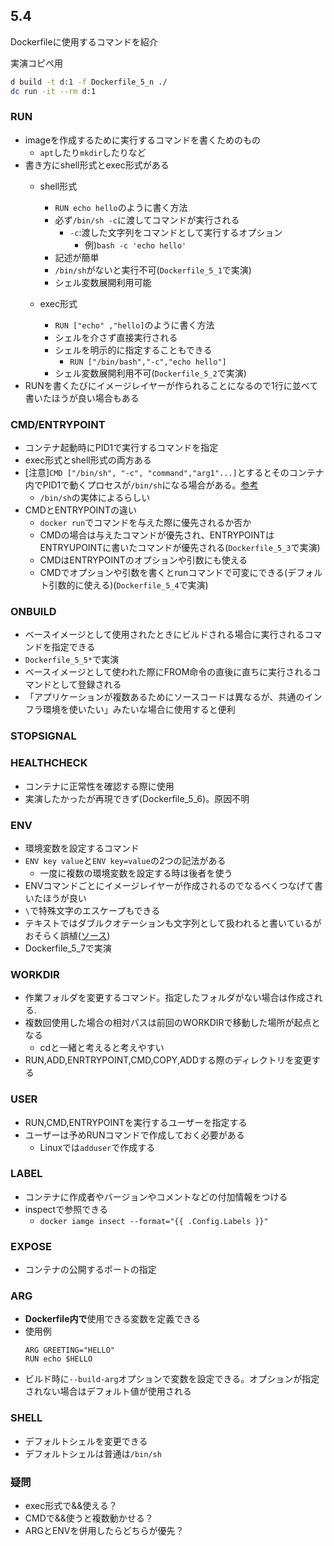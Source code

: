 
## 5.4
Dockerfileに使用するコマンドを紹介

実演コピペ用
```sh
d build -t d:1 -f Dockerfile_5_n ./
dc run -it --rm d:1
```
### RUN
- imageを作成するために実行するコマンドを書くためのもの
  - `apt`したり`mkdir`したりなど
- 書き方にshell形式とexec形式がある
  - shell形式
    - `RUN echo hello`のように書く方法
    - 必ず`/bin/sh -c`に渡してコマンドが実行される
      - `-c`:渡した文字列をコマンドとして実行するオプション
        - 例)`bash -c 'echo hello'`
    - 記述が簡単
    - `/bin/sh`がないと実行不可(`Dockerfile_5_1`で実演)
    - シェル変数展開利用可能

  - exec形式
    - `RUN ["echo" ,"hello]`のように書く方法
    - シェルを介さず直接実行される
    - シェルを明示的に指定することもできる
      - `RUN ["/bin/bash","-c","echo hello"]`
    - シェル変数展開利用不可(`Dockerfile_5_2`で実演)
- RUNを書くたびにイメージレイヤーが作られることになるので1行に並べて書いたほうが良い場合もある

### CMD/ENTRYPOINT
- コンテナ起動時にPID1で実行するコマンドを指定
- exec形式とshell形式の両方ある
- [注意]`CMD ["/bin/sh", "-c", "command","arg1"...]`とするとそのコンテナ内でPID1で動くプロセスが`/bin/sh`になる場合がある。[参考](https://www.creationline.com/lab/39662#:~:text=%E3%81%93%E3%81%AE%E3%82%88%E3%81%86%E3%81%AB%E3%80%81ENTRYPOINT%E5%91%BD%E4%BB%A4%E3%81%A7%E6%8C%87%E5%AE%9A%E3%81%97%E3%81%9F%E3%80%8Cping%208.8.8.8%E3%80%8D%E3%81%A7%E3%81%AF%E3%81%AA%E3%81%8F%E3%80%81%E3%80%8C/bin/sh%E3%80%8D%E3%81%8CPID%201%E3%81%A8%E3%81%AA%E3%81%A3%E3%81%A6%E3%81%84%E3%81%BE%E3%81%99%E3%80%82%E3%82%B3%E3%83%B3%E3%83%86%E3%83%8A%E3%81%AB%E4%BD%95%E3%82%89%E3%81%8B%E3%81%AE%E3%82%B7%E3%82%B0%E3%83%8A%E3%83%AB%E3%82%92%E9%80%81%E4%BF%A1%E3%81%97%E3%81%9F%E5%A0%B4%E5%90%88%E3%80%81ping%E3%81%AB%E3%82%B7%E3%82%B0%E3%83%8A%E3%83%AB%E3%82%92%E9%80%81%E4%BF%A1%E3%81%97%E3%81%9F%E3%81%A4%E3%82%82%E3%82%8A%E3%81%8C%E5%AE%9F%E9%9A%9B%E3%81%AB%E5%8F%97%E3%81%91%E5%8F%96%E3%82%8B%E3%81%AE%E3%81%AF/bin/sh%E3%81%A8%E3%81%AA%E3%82%8A%E3%80%81%E6%84%8F%E5%9B%B3%E3%81%97%E3%81%9F%E5%8B%95%E4%BD%9C%E3%81%A8%E3%81%AA%E3%82%89%E3%81%AA%E3%81%84%E5%A0%B4%E5%90%88%E3%81%8C%E3%81%82%E3%82%8A%E3%81%BE%E3%81%99%E3%80%82)
  - `/bin/sh`の実体によるらしい
- CMDとENTRYPOINTの違い
  - `docker run`でコマンドを与えた際に優先されるか否か
  - CMDの場合は与えたコマンドが優先され、ENTRYPOINTはENTRYUPOINTに書いたコマンドが優先される(`Dockerfile_5_3`で実演)
  - CMDはENTRYPOINTのオプションや引数にも使える
  - CMDでオプションや引数を書くとrunコマンドで可変にできる(デフォルト引数的に使える)(`Dockerfile_5_4`で実演)

### ONBUILD
- ベースイメージとして使用されたときにビルドされる場合に実行されるコマンドを指定できる
- `Dockerfile_5_5*`で実演
- ベースイメージとして使われた際にFROM命令の直後に直ちに実行されるコマンドとして登録される
- 「アプリケーションが複数あるためにソースコードは異なるが、共通のインフラ環境を使いたい」みたいな場合に使用すると便利

### STOPSIGNAL

### HEALTHCHECK
- コンテナに正常性を確認する際に使用
- 実演したかったが再現できず(Dockerfile_5_6)。原因不明

### ENV
- 環境変数を設定するコマンド
- `ENV key value`と`ENV key=value`の2つの記法がある
  - 一度に複数の環境変数を設定する時は後者を使う
- ENVコマンドごとにイメージレイヤーが作成されるのでなるべくつなげて書いたほうが良い
- `\`で特殊文字のエスケープもできる
- テキストではダブルクオテーションも文字列として扱われると書いているがおそらく誤植([ソース](https://docs.docker.jp/engine/reference/builder.html#:~:text=%E5%BC%95%E7%94%A8%E7%AC%A6%E3%81%AF%E3%82%A8%E3%82%B9%E3%82%B1%E3%83%BC%E3%83%97%E3%81%97%E3%81%AA%E3%81%91%E3%82%8C%E3%81%B0%E5%89%8A%E9%99%A4%E3%81%95%E3%82%8C%E3%81%BE%E3%81%99%E3%80%82))
- Dockerfile_5_7で実演

### WORKDIR
- 作業フォルダを変更するコマンド。指定したフォルダがない場合は作成される.
- 複数回使用した場合の相対パスは前回のWORKDIRで移動した場所が起点となる
  - cdと一緒と考えると考えやすい
- RUN,ADD,ENRTRYPOINT,CMD,COPY,ADDする際のディレクトリを変更する

### USER
- RUN,CMD,ENTRYPOINTを実行するユーザーを指定する
- ユーザーは予めRUNコマンドで作成しておく必要がある
  - Linuxでは`adduser`で作成する
### LABEL
- コンテナに作成者やバージョンやコメントなどの付加情報をつける
- inspectで参照できる
  - `docker iamge insect --format="{{ .Config.Labels }}"`
### EXPOSE
- コンテナの公開するポートの指定
### ARG
- <strong>Dockerfile内で</strong>使用できる変数を定義できる
- 使用例
  ```docker
  ARG GREETING="HELLO"
  RUN echo $HELLO 
  ```
- ビルド時に`--build-arg`オプションで変数を設定できる。オプションが指定されない場合はデフォルト値が使用される

### SHELL
- デフォルトシェルを変更できる
- デフォルトシェルは普通は`/bin/sh`


### 疑問
- exec形式で&&使える？
- CMDで&&使うと複数動かせる？
- ARGとENVを併用したらどちらが優先？




